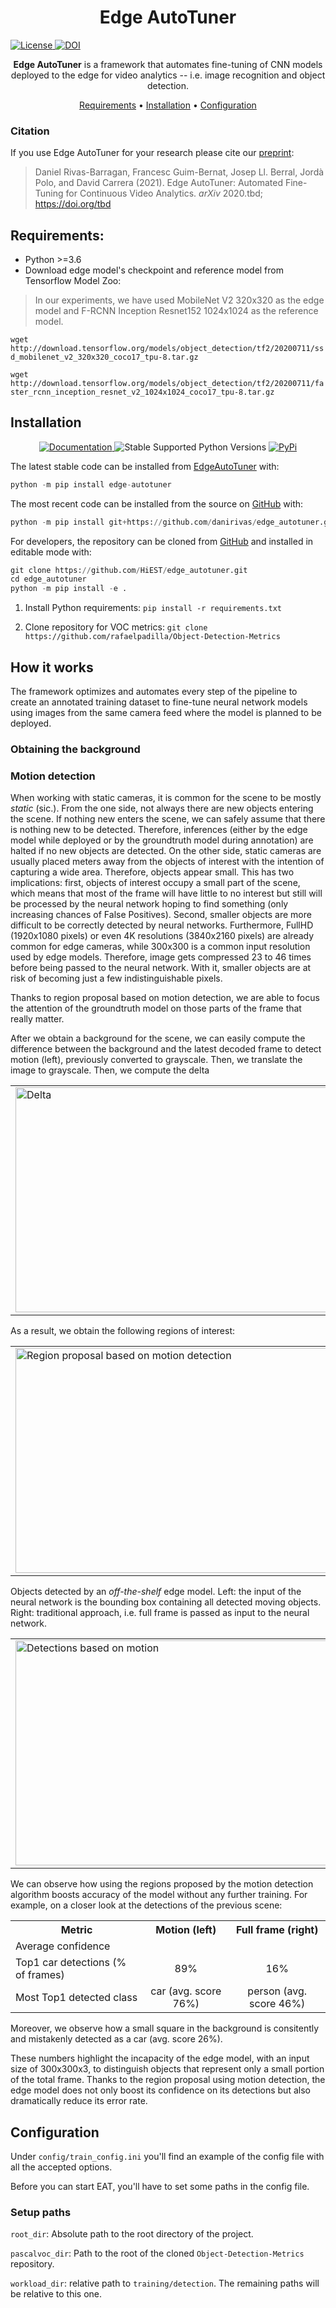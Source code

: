 <h1 align="center">
  Edge AutoTuner
</h1>

  <a href='https://opensource.org/licenses/Apache-2.0'>
    <img src='https://img.shields.io/badge/License-Apache%202.0-blue.svg' alt='License'/>
  </a>

  <a href="https://zenodo.org/badge/latestdoi/placeholder">
    <img src="https://zenodo.org/badge/267315762.svg" alt="DOI">
  </a>

</p>

<p align="center">
    <b>Edge AutoTuner</b> is a framework that automates fine-tuning of CNN models deployed to the edge for video analytics -- i.e. image recognition and object detection.
</p>

<p align="center">
  <a href="#requirements">Requirements</a> •
  <a href="#installation">Installation</a> •
  <a href="#configuration">Configuration</a>
</p>

### Citation
If you use Edge AutoTuner for your research please cite our [preprint](https://www.arxiv.org/to-be-submitted): 

> Daniel Rivas-Barragan, Francesc Guim-Bernat, Josep Ll. Berral, Jordà Polo, and David Carrera (2021).
Edge AutoTuner: Automated Fine-Tuning for Continuous Video Analytics. *arXiv* 2020.tbd; https://doi.org/tbd


## Requirements:
- Python >=3.6
- Download edge model's checkpoint and reference model from Tensorflow Model Zoo:
> In our experiments, we have used MobileNet V2 320x320 as the edge model and F-RCNN Inception Resnet152 1024x1024 as the reference model.

```wget http://download.tensorflow.org/models/object_detection/tf2/20200711/ssd_mobilenet_v2_320x320_coco17_tpu-8.tar.gz```

```wget http://download.tensorflow.org/models/object_detection/tf2/20200711/faster_rcnn_inception_resnet_v2_1024x1024_coco17_tpu-8.tar.gz```


## Installation

<p align="center">
  <a href="https://drug2ways.readthedocs.io/en/latest/">
    <img src="http://readthedocs.org/projects/drug2ways/badge/?version=latest"
         alt="Documentation">
  </a>

  <img src='https://img.shields.io/pypi/pyversions/drug2ways.svg' alt='Stable Supported Python Versions'/>
  
  <a href="https://pypi.python.org/pypi/drug2ways">
    <img src="https://img.shields.io/pypi/pyversions/drug2ways.svg"
         alt="PyPi">
  </a>
</p>

The latest stable code can be installed from [EdgeAutoTuner](https://pypi.python.org/pypi/edge_autotuner) with:

```python
python -m pip install edge-autotuner
```

The most recent code can be installed from the source on [GitHub](https://github.com/danirivas/edge_autotuner) with:

```python
python -m pip install git+https://github.com/danirivas/edge_autotuner.git
```

For developers, the repository can be cloned from [GitHub](https://github.com/HiEST/edge_autotuner) and installed in
editable mode with:

```python
git clone https://github.com/HiEST/edge_autotuner.git
cd edge_autotuner
python -m pip install -e .
```

1. Install Python requirements:
```pip install -r requirements.txt```

2. Clone repository for VOC metrics:
```git clone https://github.com/rafaelpadilla/Object-Detection-Metrics```

## How it works
The framework optimizes and automates every step of the pipeline to create an annotated training dataset to fine-tune neural network models using images from the same camera feed where the model is planned to be deployed.

### Obtaining the background

### Motion detection
When working with static cameras, it is common for the scene to be mostly _static_ (sic.). From the one side, not always there are new objects entering the scene. If nothing new enters the scene, we can safely assume that there is nothing new to be detected. Therefore, inferences (either by the edge model while deployed or by the groundtruth model during annotation) are halted if no new objects are detected. On the other side, static cameras are usually placed meters away from the objects of interest with the intention of capturing a wide area. Therefore, objects appear small. This has two implications: first, objects of interest occupy a small part of the scene, which means that most of the frame will have little to no interest but still will be processed by the neural network hoping to find something (only increasing chances of False Positives). Second, smaller objects are more difficult to be correctly detected by neural networks. Furthermore, FullHD (1920x1080 pixels) or even 4K resolutions (3840x2160 pixels) are already common for edge cameras, while 300x300 is a common input resolution used by edge models. Therefore, image gets compressed 23 to 46 times before being passed to the neural network. With it, smaller objects are at risk of becoming just a few indistinguishable pixels.  

Thanks to region proposal based on motion detection, we are able to focus the attention of the groundtruth model on those parts of the frame that really matter.

<!---
# Frame delta (difference with respect to background with a delta to consider only pixels with significant changes):
![delta](https://user-images.githubusercontent.com/11491836/113740606-249d9280-9701-11eb-937a-185f0372edf0.gif)
![threshold](https://user-images.githubusercontent.com/11491836/113740580-1cddee00-9701-11eb-89b7-7c89d1bc6886.gif)
Region proposal based on motion detection:
![motion](https://user-images.githubusercontent.com/11491836/113740205-ca043680-9700-11eb-9e68-8261e980cc64.gif)
Objects detected by an _off-the-shelf_ edge model, with RoIs from motion detection as input:
![detections](https://user-images.githubusercontent.com/11491836/113740014-9de8b580-9700-11eb-87d4-cc4bd4d6703f.gif)
![fulldets](https://user-images.githubusercontent.com/11491836/113850591-ec4a9280-979a-11eb-9e23-54c46a1a37ed.gif)
 -->
 
After we obtain a background for the scene, we can easily compute the difference between the background and the latest decoded frame to detect motion (left), previously converted to grayscale. Then, we translate the image to grayscale. Then, we compute the delta   
<table>
  <tr>
    <td>
      <img src="https://user-images.githubusercontent.com/11491836/113740606-249d9280-9701-11eb-937a-185f0372edf0.gif"  alt="Delta" width = 640px height = 360px>
    </td>
    <td> 
      <img src="https://user-images.githubusercontent.com/11491836/113740580-1cddee00-9701-11eb-89b7-7c89d1bc6886.gif" alt="Threshold" width = 640px height = 360px>
    </td>
  </tr>
</table>  

As a result, we obtain the following regions of interest:
<table>
  <tr>
    <td>
      <img src="https://user-images.githubusercontent.com/11491836/113740606-249d9280-9701-11eb-937a-185f0372edf0.gif"  alt="Region proposal based on motion detection" width = 640px height = 360px>
    </td>
  </tr>
</table>
  
Objects detected by an _off-the-shelf_ edge model. Left: the input of the neural network is the bounding box containing all detected moving objects. Right: traditional approach, i.e. full frame is passed as input to the neural network.
<table>
  <tr>
    <td>
      <img src="https://user-images.githubusercontent.com/11491836/113740014-9de8b580-9700-11eb-87d4-cc4bd4d6703f.gif"  alt="Detections based on motion" width = 640px height = 360px>
    </td>
    <td> 
      <img src="https://user-images.githubusercontent.com/11491836/113850591-ec4a9280-979a-11eb-9e23-54c46a1a37ed.gif" alt="Traditional approach" width = 640px height = 360px>
    </td>
  </tr>
</table>

We can observe how using the regions proposed by the motion detection algorithm boosts accuracy of the model without any further training. 
For example, on a closer look at the detections of the previous scene:
<table>
  <tr>
    <th>Metric</th>
    <th>Motion (left)</th>
    <th>Full frame (right)</th>
  </th>
  <tr>
    <td>Average confidence</td>
    <td></td>
    <td></td>  
  </tr>
  <tr>
    <td>Top1 car detections (% of frames)</td>
    <td style="text-align:center">89%</td>
    <td style="text-align:center">16%</td>  
  </tr>
  <tr>
    <td>Most Top1 detected class</td>
    <td style="text-align:center">car (avg. score 76%)</td>
    <td style="text-align:center">person (avg. score 46%)</td>  
  </tr>
</table>
Moreover, we observe how a small square in the background is consitently and mistakenly detected as a car (avg. score 26%).

These numbers highlight the incapacity of the edge model, with an input size of 300x300x3, to distinguish objects that represent only a small portion of the total frame. Thanks to the region proposal using motion detection, the edge model does not only boost its confidence on its detections but also dramatically reduce its error rate.    

## Configuration
Under `config/train_config.ini` you'll find an example of the config file with all the accepted options.

Before you can start EAT, you'll have to set some paths in the config file. 

### Setup paths
`root_dir`: Absolute path to the root directory of the project.

`pascalvoc_dir`: Path to the root of the cloned `Object-Detection-Metrics` repository.

`workload_dir`: relative path to `training/detection`. The remaining paths will be relative to this one.  
